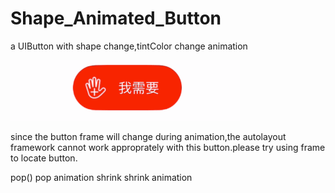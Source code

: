 # Shape_Animated_Button
a UIButton with shape change,tintColor change animation

![](https://raw.githubusercontent.com/iOS-mamu/Shape_Animated_Button/master/shape_animated_button/1112.gif)

since the button frame will change during animation,the autolayout framework cannot work approprately with this button.please try using frame to locate button.

pop() pop animation
shrink shrink animation